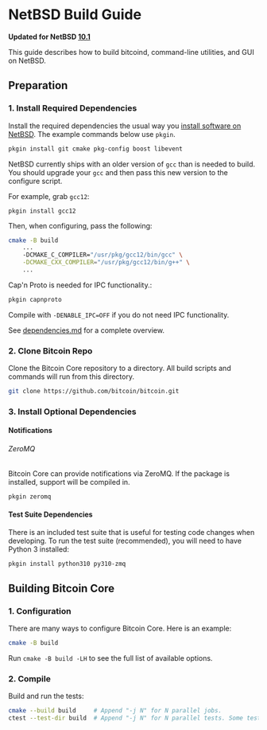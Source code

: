 # NetBSD Build Guide

**Updated for NetBSD [10.1](https://netbsd.org/releases/formal-10/NetBSD-10.1.html)**

This guide describes how to build bitcoind, command-line utilities, and GUI on NetBSD.

## Preparation

### 1. Install Required Dependencies

Install the required dependencies the usual way you [install software on NetBSD](https://www.netbsd.org/docs/guide/en/chap-boot.html#chap-boot-pkgsrc).
The example commands below use `pkgin`.

```bash
pkgin install git cmake pkg-config boost libevent
```

NetBSD currently ships with an older version of `gcc` than is needed to build. You should upgrade your `gcc` and then pass this new version to the configure script.

For example, grab `gcc12`:
```
pkgin install gcc12
```

Then, when configuring, pass the following:
```bash
cmake -B build
    ...
    -DCMAKE_C_COMPILER="/usr/pkg/gcc12/bin/gcc" \
    -DCMAKE_CXX_COMPILER="/usr/pkg/gcc12/bin/g++" \
    ...
```

Cap'n Proto is needed for IPC functionality.:

```bash
pkgin capnproto
```

Compile with `-DENABLE_IPC=OFF` if you do not need IPC functionality.

See [dependencies.md](dependencies.md) for a complete overview.

### 2. Clone Bitcoin Repo

Clone the Bitcoin Core repository to a directory. All build scripts and commands will run from this directory.

```bash
git clone https://github.com/bitcoin/bitcoin.git
```

### 3. Install Optional Dependencies

#### Notifications
###### ZeroMQ

Bitcoin Core can provide notifications via ZeroMQ. If the package is installed, support will be compiled in.
```bash
pkgin zeromq
```

#### Test Suite Dependencies

There is an included test suite that is useful for testing code changes when developing.
To run the test suite (recommended), you will need to have Python 3 installed:

```bash
pkgin install python310 py310-zmq
```

## Building Bitcoin Core

### 1. Configuration

There are many ways to configure Bitcoin Core. Here is an example:

```bash
cmake -B build
```

Run `cmake -B build -LH` to see the full list of available options.

### 2. Compile

Build and run the tests:

```bash
cmake --build build     # Append "-j N" for N parallel jobs.
ctest --test-dir build  # Append "-j N" for N parallel tests. Some tests are disabled if Python 3 is not available.
```
